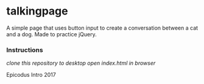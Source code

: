 # talkingpage

A simple page that uses button input to create a conversation between a cat and a dog. Made to practice jQuery.

### Instructions

_clone this repository to desktop_
_open index.html in browser_


Epicodus Intro 2017
